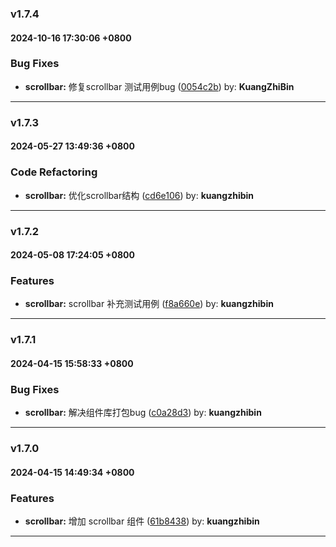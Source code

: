 ### v1.7.4
#### 2024-10-16 17:30:06 +0800

### Bug Fixes

* **scrollbar:** 修复scrollbar 测试用例bug  ([0054c2b](https://github.com/bin-K/ued-plus/commit/0054c2b)) by: **KuangZhiBin**

---

### v1.7.3
#### 2024-05-27 13:49:36 +0800

### Code Refactoring

* **scrollbar:** 优化scrollbar结构  ([cd6e106](https://github.com/bin-K/ued-plus/commit/cd6e106)) by: **kuangzhibin**

---

### v1.7.2
#### 2024-05-08 17:24:05 +0800

### Features

* **scrollbar:** scrollbar 补充测试用例  ([f8a660e](https://github.com/bin-K/ued-plus/commit/f8a660e)) by: **kuangzhibin**

---

### v1.7.1
#### 2024-04-15 15:58:33 +0800

### Bug Fixes

* **scrollbar:** 解决组件库打包bug  ([c0a28d3](https://github.com/bin-K/ued-plus/commit/c0a28d3)) by: **kuangzhibin**

---

### v1.7.0
#### 2024-04-15 14:49:34 +0800

### Features

* **scrollbar:** 增加 scrollbar 组件  ([61b8438](https://github.com/bin-K/ued-plus/commit/61b8438)) by: **kuangzhibin**

---
